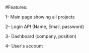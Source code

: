 #Features:

1- Main page showing all projects

2- Login API (Name, Email, password)

3- Dashboard (company, position)

4- User's account
